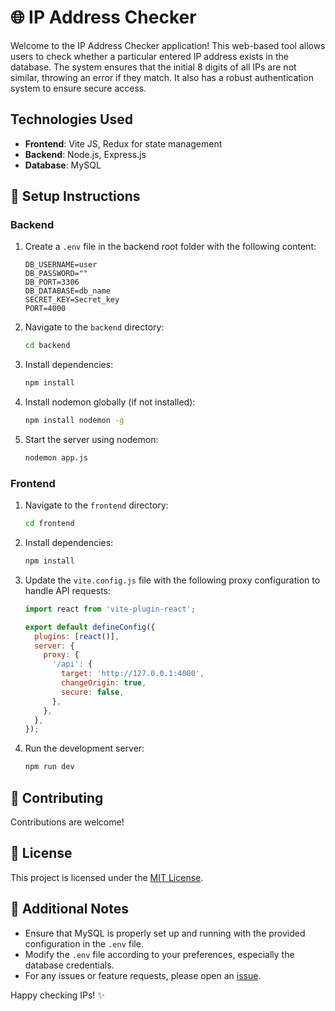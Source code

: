 # 🌐 IP Address Checker

Welcome to the IP Address Checker application! This web-based tool allows users to check whether a particular entered IP address exists in the database. The system ensures that the initial 8 digits of all IPs are not similar, throwing an error if they match. It also has a robust authentication system to ensure secure access.

## Technologies Used

- **Frontend**: Vite JS, Redux for state management
- **Backend**: Node.js, Express.js
- **Database**: MySQL

## 🚀 Setup Instructions

### Backend

1. Create a `.env` file in the backend root folder with the following content:

    ```env
    DB_USERNAME=user
    DB_PASSWORD=""
    DB_PORT=3306
    DB_DATABASE=db_name
    SECRET_KEY=Secret_key
    PORT=4000
    ```

2. Navigate to the `backend` directory:

    ```bash
    cd backend
    ```

3. Install dependencies:

    ```bash
    npm install
    ```

4. Install nodemon globally (if not installed):

    ```bash
    npm install nodemon -g
    ```

5. Start the server using nodemon:

    ```bash
    nodemon app.js
    ```

### Frontend

1. Navigate to the `frontend` directory:

    ```bash
    cd frontend
    ```

2. Install dependencies:

    ```bash
    npm install
    ```

3. Update the `vite.config.js` file with the following proxy configuration to handle API requests:

    ```javascript
    import react from 'vite-plugin-react';

    export default defineConfig({
      plugins: [react()],
      server: {
        proxy: {
          '/api': {
            target: 'http://127.0.0.1:4000',
            changeOrigin: true,
            secure: false,
          },
        },
      },
    });
    ```

4. Run the development server:

    ```bash
    npm run dev
    ```

## 🤝 Contributing

Contributions are welcome!

## 📜 License

This project is licensed under the [MIT License](LICENSE).

## 📝 Additional Notes

- Ensure that MySQL is properly set up and running with the provided configuration in the `.env` file.
- Modify the `.env` file according to your preferences, especially the database credentials.
- For any issues or feature requests, please open an [issue](https://github.com/your-username/ip-address-checker/issues).

Happy checking IPs! ✨
